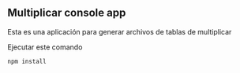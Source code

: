 ## Multiplicar console app

Esta es una aplicación para generar archivos de tablas de
multiplicar

Ejecutar este comando 

```
npm install

```